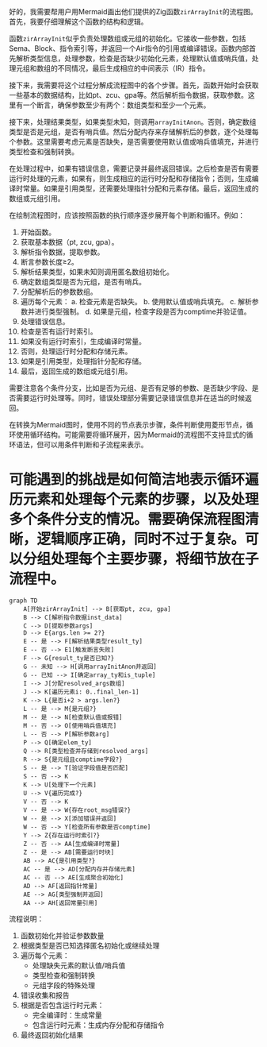 好的，我需要帮用户用Mermaid画出他们提供的Zig函数`zirArrayInit`的流程图。首先，我要仔细理解这个函数的结构和逻辑。

函数`zirArrayInit`似乎负责处理数组或元组的初始化。它接收一些参数，包括Sema、Block、指令索引等，并返回一个Air指令的引用或编译错误。函数内部首先解析类型信息，处理参数，检查是否缺少初始化元素，处理默认值或哨兵值，处理元组和数组的不同情况，最后生成相应的中间表示（IR）指令。

接下来，我需要将这个过程分解成流程图中的各个步骤。首先，函数开始时会获取一些基本的数据结构，比如pt、zcu、gpa等。然后解析指令数据，获取参数。这里有一个断言，确保参数至少有两个：数组类型和至少一个元素。

接下来，处理结果类型，如果类型未知，则调用`arrayInitAnon`。否则，确定数组类型是否是元组，是否有哨兵值。然后分配内存来存储解析后的参数，逐个处理每个参数。这里需要考虑元素是否缺失，是否需要使用默认值或哨兵值填充，并进行类型检查和强制转换。

在处理过程中，如果有错误信息，需要记录并最终返回错误。之后检查是否有需要运行时处理的元素，如果有，则生成相应的运行时分配和存储指令；否则，生成编译时常量。如果是引用类型，还需要处理指针分配和元素存储。最后，返回生成的数组或元组引用。

在绘制流程图时，应该按照函数的执行顺序逐步展开每个判断和循环。例如：

1. 开始函数。
2. 获取基本数据（pt, zcu, gpa）。
3. 解析指令数据，提取参数。
4. 断言参数长度≥2。
5. 解析结果类型，如果未知则调用匿名数组初始化。
6. 确定数组类型是否为元组，是否有哨兵。
7. 分配解析后的参数数组。
8. 遍历每个元素：
   a. 检查元素是否缺失。
   b. 使用默认值或哨兵填充。
   c. 解析参数并进行类型强制。
   d. 如果是元组，检查字段是否为comptime并验证值。
9. 处理错误信息。
10. 检查是否有运行时索引。
11. 如果没有运行时索引，生成编译时常量。
12. 否则，处理运行时分配和存储元素。
13. 如果是引用类型，处理指针分配和存储。
14. 最后，返回生成的数组或元组引用。

需要注意各个条件分支，比如是否为元组、是否有足够的参数、是否缺少字段、是否需要运行时处理等。同时，错误处理部分需要记录错误信息并在适当的时候返回。

在转换为Mermaid图时，使用不同的节点表示步骤，条件判断使用菱形节点，循环使用循环结构。可能需要将循环展开，因为Mermaid的流程图不支持显式的循环语法，但可以用条件判断和子流程来表示。

可能遇到的挑战是如何简洁地表示循环遍历元素和处理每个元素的步骤，以及处理多个条件分支的情况。需要确保流程图清晰，逻辑顺序正确，同时不过于复杂。可以分组处理每个主要步骤，将细节放在子流程中。
================================================
```mermaid
graph TD
    A[开始zirArrayInit] --> B[获取pt, zcu, gpa]
    B --> C[解析指令数据inst_data]
    C --> D[提取参数args]
    D --> E{args.len >= 2?}
    E -- 是 --> F[解析结果类型result_ty]
    E -- 否 --> E1[触发断言失败]
    F --> G{result_ty是否已知?}
    G -- 未知 --> H[调用arrayInitAnon并返回]
    G -- 已知 --> I[确定array_ty和is_tuple]
    I --> J[分配resolved_args数组]
    J --> K[遍历元素i: 0..final_len-1]
    K --> L{是否i+2 > args.len?}
    L -- 是 --> M{是元组?}
    M -- 是 --> N[检查默认值或报错]
    M -- 否 --> O[使用哨兵值填充]
    L -- 否 --> P[解析参数arg]
    P --> Q[确定elem_ty]
    Q --> R[类型检查并存储到resolved_args]
    R --> S{是元组且comptime字段?}
    S -- 是 --> T[验证字段值是否匹配]
    S -- 否 --> K
    K --> U[处理下一个元素]
    U --> V{遍历完成?}
    V -- 否 --> K
    V -- 是 --> W{存在root_msg错误?}
    W -- 是 --> X[添加错误并返回]
    W -- 否 --> Y[检查所有参数是否comptime]
    Y --> Z{存在运行时索引?}
    Z -- 否 --> AA[生成编译时常量]
    Z -- 是 --> AB[需要运行时块]
    AB --> AC{是引用类型?}
    AC -- 是 --> AD[分配内存并存储元素]
    AC -- 否 --> AE[生成聚合初始化]
    AD --> AF[返回指针常量]
    AE --> AG[类型强制并返回]
    AA --> AH[返回常量引用]
``` 

流程说明：
1. 函数初始化并验证参数数量
2. 根据类型是否已知选择匿名初始化或继续处理
3. 遍历每个元素：
   - 处理缺失元素的默认值/哨兵值
   - 类型检查和强制转换
   - 元组字段的特殊处理
4. 错误收集和报告
5. 根据是否包含运行时元素：
   - 完全编译时：生成常量
   - 包含运行时元素：生成内存分配和存储指令
6. 最终返回初始化结果